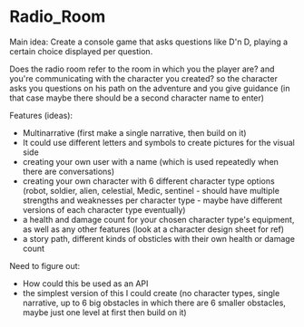 # Radio_Room

Main idea:
Create a console game that asks questions like D'n D, playing a certain choice displayed per question.

Does the radio room refer to the room in which you the player are? and you're communicating with the character you created? so the character asks you questions on his path on the adventure and you give guidance
(in that case maybe there should be a second character name to enter)

Features (ideas):

* Multinarrative (first make a single narrative, then build on it)
* It could use different letters and symbols to create pictures for the visual side
* creating your own user with a name (which is used repeatedly when there are conversations)
* creating your own character with 6 different character type options (robot, soldier, alien, celestial, Medic, sentinel - should have multiple strengths and weaknesses per character type - maybe have different versions of each character type eventually)
* a health and damage count for your chosen character type's equipment, as well as any other features (look at a character design sheet for ref)
* a story path, different kinds of obsticles with their own health or damage count

Need to figure out:

* How could this be used as an API
* the simplest version of this I could create (no character types, single narrative, up to 6 big obstacles in which there are 6 smaller obstacles, maybe just one level at first then build on it)
